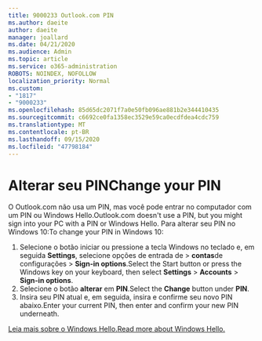 ```yaml
---
title: 9000233 Outlook.com PIN
ms.author: daeite
author: daeite
manager: joallard
ms.date: 04/21/2020
ms.audience: Admin
ms.topic: article
ms.service: o365-administration
ROBOTS: NOINDEX, NOFOLLOW
localization_priority: Normal
ms.custom:
- "1817"
- "9000233"
ms.openlocfilehash: 85d65dc2071f7a0e50fb096ae881b2e344410435
ms.sourcegitcommit: c6692ce0fa1358ec3529e59ca0ecdfdea4cdc759
ms.translationtype: MT
ms.contentlocale: pt-BR
ms.lasthandoff: 09/15/2020
ms.locfileid: "47798184"
---
```

# <a name="change-your-pin"></a><span data-ttu-id="a55de-102">Alterar seu PIN</span><span class="sxs-lookup"><span data-stu-id="a55de-102">Change your PIN</span></span>

<span data-ttu-id="a55de-103">O Outlook.com não usa um PIN, mas você pode entrar no computador com um PIN ou Windows Hello.</span><span class="sxs-lookup"><span data-stu-id="a55de-103">Outlook.com doesn't use a PIN, but you might sign into your PC with a PIN or Windows Hello.</span></span> <span data-ttu-id="a55de-104">Para alterar seu PIN no Windows 10:</span><span class="sxs-lookup"><span data-stu-id="a55de-104">To change your PIN in Windows 10:</span></span>

1. <span data-ttu-id="a55de-105">Selecione o botão iniciar ou pressione a tecla Windows no teclado e, em seguida **Settings**, selecione opções de entrada de  >  **contas**de configurações  >  **Sign-in options**.</span><span class="sxs-lookup"><span data-stu-id="a55de-105">Select the Start button or press the Windows key on your keyboard, then select **Settings** > **Accounts** > **Sign-in options**.</span></span>
2. <span data-ttu-id="a55de-106">Selecione o botão **alterar** em **PIN**.</span><span class="sxs-lookup"><span data-stu-id="a55de-106">Select the **Change** button under **PIN**.</span></span>
3. <span data-ttu-id="a55de-107">Insira seu PIN atual e, em seguida, insira e confirme seu novo PIN abaixo.</span><span class="sxs-lookup"><span data-stu-id="a55de-107">Enter your current PIN, then enter and confirm your new PIN underneath.</span></span>

[<span data-ttu-id="a55de-108">Leia mais sobre o Windows Hello.</span><span class="sxs-lookup"><span data-stu-id="a55de-108">Read more about Windows Hello.</span></span>](https://support.microsoft.com/help/17215/)